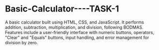 # Basic-Calculator----TASK-1
A basic calculator built using HTML, CSS, and JavaScript. It performs addition, subtraction, multiplication, and division, following BODMAS. Features include a user-friendly interface with numeric buttons, operators, "Clear" and "Equals" buttons, input handling, and error management for division by zero.
